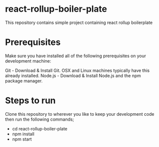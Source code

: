 # react-rollup-boiler-plate
This repository contains simple project containing react rollup boilerplate 
# Prerequisites

Make sure you have installed all of the following prerequisites on your development machine:

Git - Download & Install Git. OSX and Linux machines typically have this already installed.
Node.js - Download & Install Node.js and the npm package manager.

# Steps to run

Clone this repository to wherever you like to keep your development code then run the following commands;

* cd react-rollup-boiler-plate
* npm install
* npm start


